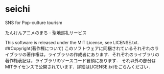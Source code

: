 seichi
=====
SNS for Pop-culture tourism

たんけんアニメのまち - 聖地巡礼サービス

This software is released under the MIT License, see LICENSE.txt.
##Copyright(著作権について)
このソフトウェアに同梱されているそれぞれのライブラリの著作権は，ライブラリの作成者にあります．それぞれのライブラリの
著作権表記は，ライブラリのソースコード冒頭にあります．
それ以外の部分はMITライセンスで公開されています．詳細はLICENSE.txtをごらんください．